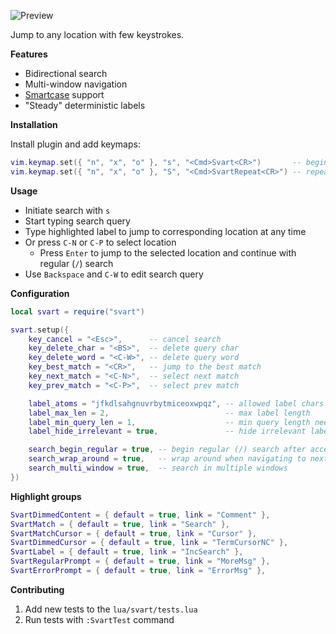 ![Preview](https://gitlab.com/madyanov/svart.nvim/uploads/478fa6119b0dc551fb270f29a5fb0ae1/output.gif)

Jump to any location with few keystrokes.

**Features**

- Bidirectional search
- Multi-window navigation
- [Smartcase](https://neovim.io/doc/user/options.html#'smartcase') support
- "Steady" deterministic labels

**Installation**

Install plugin and add keymaps:

```lua
vim.keymap.set({ "n", "x", "o" }, "s", "<Cmd>Svart<CR>")       -- begin search
vim.keymap.set({ "n", "x", "o" }, "S", "<Cmd>SvartRepeat<CR>") -- repeat with last searched query
```

**Usage**

- Initiate search with `s`
- Start typing search query
- Type highlighted label to jump to corresponding location at any time
- Or press `C-N` or `C-P` to select location
    - Press `Enter` to jump to the selected location and continue with regular (`/`) search
- Use `Backspace` and `C-W` to edit search query

**Configuration**

```lua
local svart = require("svart")

svart.setup({
    key_cancel = "<Esc>",      -- cancel search
    key_delete_char = "<BS>",  -- delete query char
    key_delete_word = "<C-W>", -- delete query word
    key_best_match = "<CR>",   -- jump to the best match
    key_next_match = "<C-N>",  -- select next match
    key_prev_match = "<C-P>",  -- select prev match

    label_atoms = "jfkdlsahgnuvrbytmiceoxwpqz", -- allowed label chars
    label_max_len = 2,                          -- max label length
    label_min_query_len = 1,                    -- min query length needed to show labels
    label_hide_irrelevant = true,               -- hide irrelevant labels after start typing label to go to

    search_begin_regular = true, -- begin regular (/) search after accepting match
    search_wrap_around = true,   -- wrap around when navigating to next/prev match
    search_multi_window = true,  -- search in multiple windows
})
```

**Highlight groups**

```lua
SvartDimmedContent = { default = true, link = "Comment" },
SvartMatch = { default = true, link = "Search" },
SvartMatchCursor = { default = true, link = "Cursor" },
SvartDimmedCursor = { default = true, link = "TermCursorNC" },
SvartLabel = { default = true, link = "IncSearch" },
SvartRegularPrompt = { default = true, link = "MoreMsg" },
SvartErrorPrompt = { default = true, link = "ErrorMsg" },
```

**Contributing**

1. Add new tests to the `lua/svart/tests.lua`
2. Run tests with `:SvartTest` command

